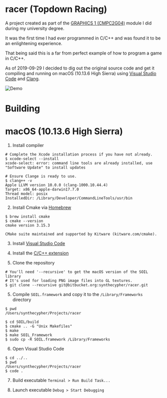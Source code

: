 # racer (Topdown Racing)
A project created as part of the [GRAPHICS 1 (CMPC2G04)](https://www2.uea.ac.uk/study/undergraduate/degree/detail/bsc-computing-science) module I did during my university degree.

It was the first time I had ever programmed in C/C++ and was found it to be an enlightening experience.

That being said this is a far from perfect example of how to program a game in C/C++.

As of 2019-09-29 I decided to dig out the original source code and get it compiling and running on macOS (10.13.6 High Sierra) using [Visual Studio Code](https://code.visualstudio.com/) and [Clang](https://clang.llvm.org/).

![Demo](https://github.com/synthecypher/racer/blob/master/demo.gif?raw=true)

# Building

# macOS (10.13.6 High Sierra)

1. Install compiler

```shell
# Complete the Xcode installation process if you have not already.
$ xcode-select --install
xcode-select: error: command line tools are already installed, use "Software Update" to install updates

# Ensure Clange is ready to use.
$ clang++ -v
Apple LLVM version 10.0.0 (clang-1000.10.44.4)
Target: x86_64-apple-darwin17.7.0
Thread model: posix
InstalledDir: /Library/Developer/CommandLineTools/usr/bin
```

2. Install Cmake via [Homebrew](https://brew.sh/)

```
$ brew install cmake
$ cmake --version
cmake version 3.15.3

CMake suite maintained and supported by Kitware (kitware.com/cmake).
```

3. Install [Visual Studio Code](https://code.visualstudio.com/)

4. Install the [C/C++ extension](https://marketplace.visualstudio.com/items?itemName=ms-vscode.cpptools)

4. Clone the repository

```shell
# You'll need '--recursive' to get the macOS version of the SOIL library
# It's used for loading PNG image files into GL textures.
$ git clone --recursive git@bitbucket.org:synthecypher/racer.git
```

5. Compile `SOIL.framework` and copy it to the `/Library/Frameworks` directory

```shell
$ pwd
/Users/synthecypher/Projects/racer

$ cd SOIL/build
$ cmake .. -G "Unix Makefiles"
$ make
$ make SOIL_Framework
$ sudo cp -R SOIL.framework /Library/Frameworks
```

6. Open Visual Studio Code

```shell
$ cd ../..
$ pwd
/Users/synthecypher/Projects/racer
$ code .
```

7. Build executable `Terminal > Run Build Task...`

8. Launch executable `Debug > Start Debugging`